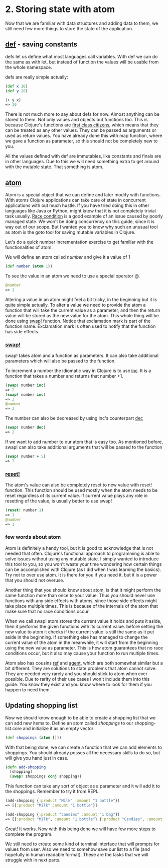 # 2. Storing state with atom

Now that we are familiar with data structures and adding data to them,
we still need few more things to store the state of the application.

## [def](https://clojuredocs.org/clojure.core/def) - saving constants

defs let us define what most languages call variables.
With def we can do the same as with let,
but instead of function the values will be usable from the whole namespace.

defs are really simple actually:

```clojure
(def x 10)
(def y 20)

(+ y x)
=> 30
```

There is not much more to say about defs for now.
Almost anything can be stored to them.
Not only values and objects but functions too.
This is because Clojure's functions are [first class citizens](https://en.wikipedia.org/wiki/First-class_function),
which means that they can be treated as any other values.
They can be passed as arguments or used as return values.
You have already done this with map function,
where we gave a function as parameter,
so this should not be completely new to you.

All the values defined with def are immutables,
like constants and finals are in other languages.
Due to this we will need something extra to get around with the mutable state.
That something is atom.

## [atom](https://clojuredocs.org/clojure.core/atom)

Atom is a special object that we can define and later modify with functions.
With atoms Clojure applications can take care of state in concurrent applications with out much hustle.
If you have tried doing this in other languages like Java or Python,
might know that it is not completely trivial task usually.
[Race condition](https://en.wikipedia.org/wiki/Race_condition) is a good example of an issue caused by poorly managed state.
We won't be doing concurrency on this guide,
since it is way out of our scope.
But I wanted you to know why such an unusual tool as atom is the goto tool for saving mutable variables in Clojure.

Let's do a quick number incrementation exercise to get familiar with the functionalities of atom.

We will define an atom called _number_ and give it a value of 1

```clojure
(def number (atom 1))
```

To see the value in an atom we need to use a special operator @.

```clojure
@number
=> 1
```

Altering a value in an atom might feel a bit tricky,
in the beginning but it is quite simple actually.
To alter a value we need to provide the atom a function that will take the current value as a parameter,
and then the return value will be stored as the new value for the atom.
This whole thing will be done using [swap!](https://clojuredocs.org/clojure.core/swap!) function.
Notice that exclamation mark is part of the function name.
Exclamation mark is often used to notify that the function has side effects.

### [swap!](https://clojuredocs.org/clojure.core/swap!)

swap! takes atom and a function as parameters.
It can also take additional parameters which will also be passed to the function.

To increment a number the idiomatic way in Clojure is to use [inc](https://clojuredocs.org/clojure.core/inc).
It is a function that takes a number and returns that number +1.

```clojure
(swap! number inc)
=> 2
(swap! number inc)
=> 3
@number
=> 3
```

The number can also be decreased by using inc's counterpart [dec](https://clojuredocs.org/clojure.core/dec)

```clojure
(swap! number dec)
=> 2
```

If we want to add number to our atom that is easy too.
As mentioned before,
swap! can also take additional arguments that will be passed to the function

```clojure
(swap! number + 5)
=> 7
```

### [reset!](https://clojuredocs.org/clojure.core/reset!)

The atom's value can also be completely reset to new value with reset! function.
This function should be used mostly when the atom needs to be reset regardless of its current value.
If current value plays any role in resetting of the value,
is usually better to use swap!

```clojure
(reset! number 1)
=> 1
@number
=> 1
```

### few words about atom

Atom is definitely a handy tool,
but it is good to acknowledge that is not needed that often.
Clojure's functional approach to programming is able to solve issues without using any mutable state.
I simply wanted to introduce this tool to you,
so you won't waste your time wondering how certain things can be accomplished with Clojure (as I did when I was learning the basics).
Try not to over use atom.
It is there for you if you need it,
but it is a power that you should not overuse.

Another thing that you should know about atom,
is that it might perform the same function more than once to your value.
Thus you should never use functions with any side effects with atoms,
since those side effects might take place multiple times.
This is because of the internals of the atom that make sure that no race conditions occur.

When we call swap! atom stores the current value it holds and puts it aside,
then it performs the given functions with its current value.
before setting the new value to atom it checks if the current value is still the same as it put aside in the beginning.
If something else has managed to change the current value of the atom in the meanwhile,
it will start from the beginning using the new value as parameter.
This is how atom guarantees that no race conditions occur,
but it also may cause your function to run multiple times.

Atom also has cousins [ref](https://clojuredocs.org/clojure.core/ref) and [agent](https://clojuredocs.org/clojure.core/agent),
which are both somewhat similar but a bit different.
They are solutions to state problems that atom cannot solve.
They are needed very rarely and you should stick to atom when ever possible.
Due to rarity of their use cases I won't include them into this guide.
You know they exist and you know where to look for them if you happen to need them.

## Updating shopping list

Now we should know enough to be able to create a shopping list that we can add new items to.
Define an atom called _shoppings_ to our shopping-list.core and initialize it as an empty vector

```clojure
(def shoppings (atom []))
```

With that being done,
we can create a function that we can add elements to shoppings.
You should already posses all the necessary skills to do so,
but will give you hand just in case.

```clojure
(defn add-shopping
  [shopping]
  (swap! shoppings conj shopping))
```

This function can take any sort of object as a parameter and it will add it to the shoppings.
Remember to try it from REPL.

```clojure
(add-shopping {:product "Milk" :amount "1 bottle"})
=> [{:product "Milk" :amount "1 bottle"}]

(add-shopping {:product "Candies" :amount "1 bag"})
=> [{:product "Milk", :amount "1 bottle"} {:product "Candies", :amount "1 bag"}]
```

Great! It works.
Now with this being done we will have few more steps to complete the program.

We still need to create some kind of terminal interface that will prompts for values from user.
Also we need to somehow save our list to a file (and hopefully in human readable format).
These are the tasks that we will struggle with in next parts.
